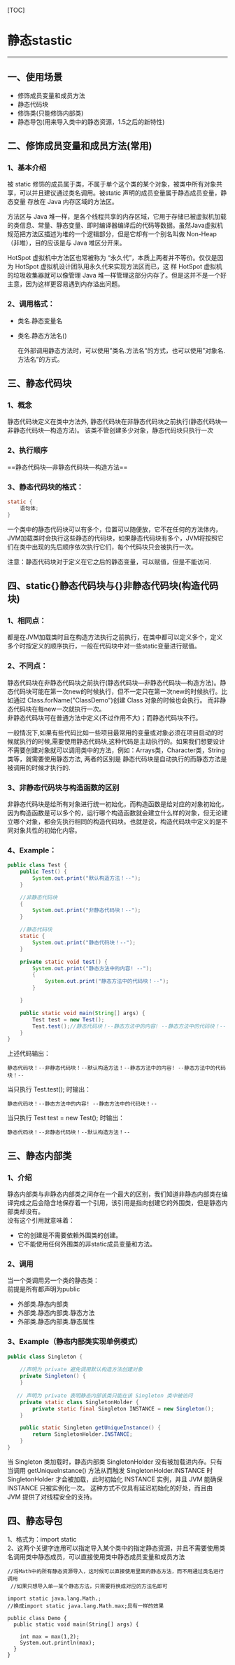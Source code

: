 [TOC]



# 静态stastic

---


## 一、使用场景
- 修饰成员变量和成员方法
- 静态代码块
- 修饰类(只能修饰内部类)
- 静态导包(用来导入类中的静态资源，1.5之后的新特性)

## 二、修饰成员变量和成员方法(常用)
### 1、基本介绍
被 static 修饰的成员属于类，不属于单个这个类的某个对象，被类中所有对象共享，可以并且建议通过类名调用。被static 声明的成员变量属于静态成员变量，静态变量 存放在 Java 内存区域的方法区。  <br>

方法区与 Java 堆一样，是各个线程共享的内存区域，它用于存储已被虚拟机加载的类信息、常量、静态变量、即时编译器编译后的代码等数据。虽然Java虚拟机规范把方法区描述为堆的一个逻辑部分，但是它却有一个别名叫做 Non-Heap（非堆），目的应该是与 Java 堆区分开来。 <br>

HotSpot 虚拟机中方法区也常被称为 “永久代”，本质上两者并不等价。仅仅是因为 HotSpot 虚拟机设计团队用永久代来实现方法区而已，这	样 HotSpot 虚拟机的垃圾收集器就可以像管理 Java 堆一样管理这部分内存了。但是这并不是一个好主意，因为这样更容易遇到内存溢出问题。

### 2、调用格式：
- 类名.静态变量名 <br>

- 类名.静态方法名() <br>

  在外部调用静态方法时，可以使用”类名.方法名”的方式，也可以使用”对象名.方法名”的方式。

## 三、静态代码块
### 1、概念

静态代码块定义在类中方法外, 静态代码块在非静态代码块之前执行(静态代码块—非静态代码块—构造方法)。 该类不管创建多少对象，静态代码块只执行一次

### 2、执行顺序
==静态代码块—非静态代码块—构造方法==

### 3、静态代码块的格式：

```java
static {    
	语句体;   
}
```


一个类中的静态代码块可以有多个，位置可以随便放，它不在任何的方法体内，JVM加载类时会执行这些静态的代码块，如果静态代码块有多个，JVM将按照它们在类中出现的先后顺序依次执行它们，每个代码块只会被执行一次。

注意：静态代码块对于定义在它之后的静态变量，可以赋值，但是不能访问.



## 四、static{}静态代码块与{}非静态代码块(构造代码块)
### 1、相同点：
 都是在JVM加载类时且在构造方法执行之前执行，在类中都可以定义多个，定义多个时按定义的顺序执行，一般在代码块中对一些static变量进行赋值。
### 2、不同点： 
静态代码块在非静态代码块之前执行(静态代码块—非静态代码块—构造方法)。静态代码块可能在第一次new的时候执行，但不一定只在第一次new的时候执行。比如通过 Class.forName("ClassDemo")创建 Class 对象的时候也会执行。
而非静态代码块在每new一次就执行一次。 <br> 非静态代码块可在普通方法中定义(不过作用不大)；而静态代码块不行。

一般情况下,如果有些代码比如一些项目最常用的变量或对象必须在项目启动的时候就执行的时候,需要使用静态代码块,这种代码是主动执行的。如果我们想要设计不需要创建对象就可以调用类中的方法，例如：Arrays类，Character类，String类等，就需要使用静态方法, 两者的区别是 静态代码块是自动执行的而静态方法是被调用的时候才执行的.

### 3、非静态代码块与构造函数的区别
 非静态代码块是给所有对象进行统一初始化，而构造函数是给对应的对象初始化，因为构造函数是可以多个的，运行哪个构造函数就会建立什么样的对象，但无论建立哪个对象，都会先执行相同的构造代码块。也就是说，构造代码块中定义的是不同对象共性的初始化内容。

### 4、Example：

```java
public class Test {
    public Test() {
        System.out.print("默认构造方法！--");
    }

    //非静态代码块
    {
        System.out.print("非静态代码块！--");
    }

    //静态代码块
    static {
        System.out.print("静态代码块！--");
    }

    private static void test() {
        System.out.print("静态方法中的内容! --");
        {
            System.out.print("静态方法中的代码块！--");
        }

    }

    public static void main(String[] args) {
        Test test = new Test();
        Test.test();//静态代码块！--静态方法中的内容! --静态方法中的代码块！--
    }
}
```

上述代码输出：

```
静态代码块！--非静态代码块！--默认构造方法！--静态方法中的内容! --静态方法中的代码块！--
```


当只执行 Test.test(); 时输出：

```
静态代码块！--静态方法中的内容! --静态方法中的代码块！--
```

当只执行 Test test = new Test(); 时输出：

```
静态代码块！--非静态代码块！--默认构造方法！--
```



## 三、静态内部类
### 1、介绍
静态内部类与非静态内部类之间存在一个最大的区别，我们知道非静态内部类在编译完成之后会隐含地保存着一个引用，该引用是指向创建它的外围类，但是静态内部类却没有。<br>
没有这个引用就意味着：
- 它的创建是不需要依赖外围类的创建。
- 它不能使用任何外围类的非static成员变量和方法。


### 2、调用
当一个类调用另一个类的静态类：<br>
前提是所有都声明为public<br>

-   外部类.静态内部类<br>
-   外部类.静态内部类.静态方法<br>
- 外部类.静态内部类.静态属性<br>

### 3、Example（静态内部类实现单例模式）

```java
public class Singleton {
    
    //声明为 private 避免调用默认构造方法创建对象
    private Singleton() {
    }
    
   // 声明为 private 表明静态内部该类只能在该 Singleton 类中被访问
    private static class SingletonHolder {
        private static final Singleton INSTANCE = new Singleton();
    }

    public static Singleton getUniqueInstance() {
        return SingletonHolder.INSTANCE;
    }
}
```


当 Singleton 类加载时，静态内部类 SingletonHolder 没有被加载进内存。只有当调用 getUniqueInstance() 方法从而触发 SingletonHolder.INSTANCE 时 SingletonHolder 才会被加载，此时初始化 INSTANCE 实例，并且 JVM 能确保 INSTANCE 只被实例化一次。
这种方式不仅具有延迟初始化的好处，而且由 JVM 提供了对线程安全的支持。

## 四、静态导包
1、格式为：import static <br>
2、这两个关键字连用可以指定导入某个类中的指定静态资源，并且不需要使用类名调用类中静态成员，可以直接使用类中静态成员变量和成员方法

```
//将Math中的所有静态资源导入，这时候可以直接使用里面的静态方法，而不用通过类名进行调用
 //如果只想导入单一某个静态方法，只需要将换成对应的方法名即可
 
import static java.lang.Math.;
//换成import static java.lang.Math.max;具有一样的效果
 
public class Demo {
  public static void main(String[] args) {
 
    int max = max(1,2);
    System.out.println(max);
  }
}
```




